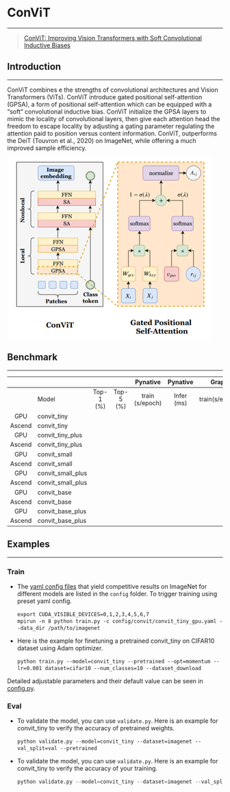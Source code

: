# ConViT

***

> [ConViT: Improving Vision Transformers with Soft Convolutional Inductive Biases](https://arxiv.org/pdf/2103.10697.pdf)

## Introduction

***

ConViT combines e the strengths of convolutional architectures and Vision Transformers (ViTs). ConViT introduce gated positional self-attention (GPSA), a form of positional self-attention which can be equipped with a “soft” convolutional inductive bias. ConViT initialize the GPSA layers to mimic the locality of convolutional layers, then give each attention head the freedom to escape locality by adjusting a gating parameter regulating the attention paid to position versus content information. ConViT, outperforms the DeiT (Touvron et al., 2020) on ImageNet, while offering a much improved sample efficiency.

![ConViT](convit.png)



## Benchmark

***

|        |                   |           |           |    Pynative     |  Pynative  |     Graph      |   Graph    |          |        |
| :----: | ----------------- | :-------: | :-------: | :-------------: | :--------: | :------------: | :--------: | :------: | :----: |
|        | Model             | Top-1 (%) | Top-5 (%) | train (s/epoch) | Infer (ms) | train(s/epoch) | Infer (ms) | Download | Config |
|  GPU   | convit_tiny       |           |           |                 |            |                |            |          |        |
| Ascend | convit_tiny       |           |           |                 |            |                |            |          |        |
|  GPU   | convit_tiny_plus  |           |           |                 |            |                |            |          |        |
| Ascend | convit_tiny_plus  |           |           |                 |            |                |            |          |        |
|  GPU   | convit_small      |           |           |                 |            |                |            |          |        |
| Ascend | convit_small      |           |           |                 |            |                |            |          |        |
|  GPU   | convit_small_plus |           |           |                 |            |                |            |          |        |
| Ascend | convit_small_plus |           |           |                 |            |                |            |          |        |
|  GPU   | convit_base       |           |           |                 |            |                |            |          |        |
| Ascend | convit_base       |           |           |                 |            |                |            |          |        |
|  GPU   | convit_base_plus  |           |           |                 |            |                |            |          |        |
| Ascend | convit_base_plus  |           |           |                 |            |                |            |          |        |



## Examples

***

### Train

- The [yaml config files](../../config) that yield competitive results on ImageNet for different models are listed in the `config` folder. To trigger training using preset yaml config. 

  ```shell
  export CUDA_VISIBLE_DEVICES=0,1,2,3,4,5,6,7
  mpirun -n 8 python train.py -c config/convit/convit_tiny_gpu.yaml --data_dir /path/to/imagenet
  ```


- Here is the example for finetuning a pretrained convit_tiny on CIFAR10 dataset using Adam optimizer.

  ```shell
  python train.py --model=convit_tiny --pretrained --opt=momentum --lr=0.001 dataset=cifar10 --num_classes=10 --dataset_download
  ```

Detailed adjustable parameters and their default value can be seen in [config.py](../../config.py).

### Eval

- To validate the model, you can use `validate.py`. Here is an example for convit_tiny to verify the accuracy of pretrained weights.

  ```shell
  python validate.py --model=convit_tiny --dataset=imagenet --val_split=val --pretrained
  ```

- To validate the model, you can use `validate.py`. Here is an example for convit_tiny to verify the accuracy of your training.

  ```python
  python validate.py --model=convit_tiny --dataset=imagenet --val_split=val --ckpt_path='./ckpt/convit.ckpt'
  ```

